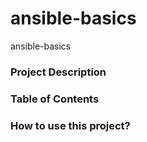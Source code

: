 # ansible-basics
ansible-basics
### Project Description

### Table of Contents

### How to use this project?